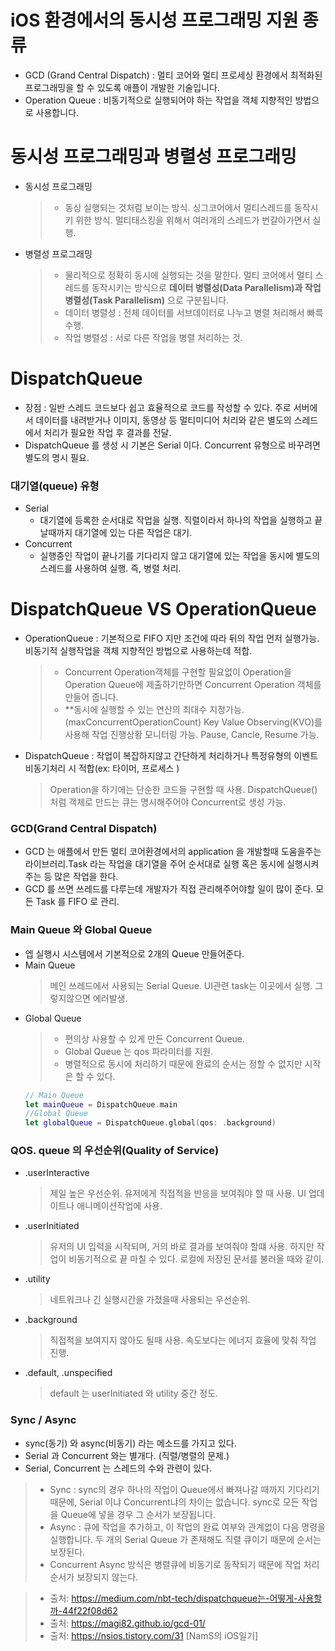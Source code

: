 # iOS 환경에서의 동시성 프로그래밍 지원 종류
- GCD (Grand Central Dispatch) : 멀티 코어와 멀티 프로세싱 환경에서 최적화된 프로그래밍을 할 수 있도록 애플이 개발한 기술입니다.
- Operation Queue : 비동기적으로 실행되어야 하는 작업을 객체 지향적인 방법으로 사용합니다.

# 동시성 프로그래밍과 병렬성 프로그래밍
- 동시성 프로그래밍
  >- 동싱 실행되는 것처럼 보이는 방식. 싱그코어에서 멀티스레드를 동작시키 위한 방식. 멀티태스킹을 위해서 여러개의 스레드가 번갈아가면서 실행.
- 병렬성 프로그래밍
  >- 물리적으로 정확히 동시에 실행되는 것을 말한다. 멀티 코어에서 멀티 스레드를 동작시키는 방식으로 **데이터 병렬성(Data Parallelism)과 작업 병렬성(Task Parallelism)** 으로 구분됩니다.
  >- 데이터 병렬성 : 전체 데이터를 서브데이터로 나누고 병렬 처리해서 빠륵 수행.
  >- 작업 병렬성 : 서로 다른 작업을 병렬 처리하는 것.

# DispatchQueue
- 장점 : 일반 스레드 코드보다 쉽고 효율적으로 코드를 작성할 수 있다. 주로 서버에서 데이터를 내려받거나 이미지, 동영상 등 멀티미디어 처리와 같은 별도의 스레드에서 처리가 필요한 작업 후 결과를 전달.
- DispatchQueue 를 생성 시 기본은 Serial 이다. Concurrent 유형으로 바꾸려면 별도의 명시 필요.

### 대기열(queue) 유형
  - Serial
    - 대기열에 등록한 순서대로 작업을 실행. 직렬이라서 하나의 작업을 실행하고 끝날때까지 대기열에 있는 다른 작업은 대기.
  - Concurrent
    - 실행중인 작업이 끝나기를 기다리지 않고 대기열에 있는 작업을 동시에 별도의 스레드를 사용하여 실행. 즉, 병렬 처리.
#
# DispatchQueue VS OperationQueue
- OperationQueue : 기본적으로 FIFO 지만 조건에 따라 뒤의 작업 먼저 실행가능. 비동기적 실행작업을 객체 지향적인 방법으로 사용하는데 적합.
  >- Concurrent Operation객체를 구현할 필요없이 Operation을 Operation Queue에 제출하기만하면 Concurrent Operation 객체를 만들어 줍니다.
  >- **동시에 실행할 수 있는 연산의 최대수 지정가능.(maxConcurrentOperationCount) Key Value Observing(KVO)를 사용해 작업 진행상황 모니터링 가능. Pause, Cancle, Resume 가능.
- DispatchQueue : 작업이 복잡하지않고 간단하게 처리하거나 특정유형의 이벤트 비동기처리 시 적합(ex: 타이머, 프로세스 )
  > Operation을 하기에는 단순한 코드들 구현할 때 사용. DispatchQueue() 처럼 객체로 만드는 큐는 명시해주어야 Concurrent로 생성 가능.
  
### GCD(Grand Central Dispatch)
- GCD 는 애플에서 만든 멀티 코어환경에서의 application 을 개발할때 도움을주는 라이브러리.Task 라는 작업을 대기열을 주어 순서대로 실행 혹은 동시에 실행시켜주는 등 많은 작업을 한다.
- GCD 를 쓰면 쓰레드를 다루는데 개발자가 직접 관리해주어야할 일이 많이 준다. 모든 Task 를 FIFO 로 관리.

### Main Queue 와 Global Queue
- 엡 실행시 시스템에서 기본적으로 2개의 Queue 만들어준다.
- Main Queue
  > 메인 쓰레드에서 사용되는 Serial Queue.
  > UI관련 task는 이곳에서 실행. 그렇지않으면 에러발생.
- Global Queue
  > - 편의상 사용할 수 있게 만든 Concurrent Queue.
  > - Global Queue 는 qos 파라미터를 지원.
  > - 병렬적으로 동시에 처리하기 때문에 완료의 순서는 정할 수 없지만 시작은 할 수 있다.
  ```swift
  // Main Queue
  let mainQueue = DispatchQueue.main
  //Global Queue
  let globalQueue = DispatchQueue.global(qos: .background)
  ```

### QOS. queue 의 우선순위(Quality of Service)
- .userInteractive
  > 제일 높은 우선순위. 유저에게 직접적을 반응을 보여줘야 할 때 사용. UI 업데이트나 애니메이션작업에 사용.
- .userInitiated
  > 유저의 UI 입력을 시작되며, 거의 바로 결과를 보여줘야 할떄 사용. 하지만 작업이 비동기적으로 끝 마칠 수 있다. 로컬에 저장된 문서를 불러올 때와 같이.
- .utility
  > 네트워크나 긴 실행시간을 가졌을때 사용되는 우선순위. 
- .background
  > 직접적을 보여지지 않아도 될때 사용. 속도보다는 에너지 효율에 맞춰 작업 진행.
- .default, .unspecified
  > default 는 userInitiated 와 utility 중간 정도.
  
### Sync / Async
- sync(동기) 와 async(비동기) 라는 메소드를 가지고 있다.
- Serial 과 Concurrent 와는 별개다. (직렬/병렬의 문제.)
- Serial, Concurrent 는 스레드의 수와 관련이 있다.
>- Sync : sync의 경우 하나의 작업이 Queue에서 빠져나갈 때까지 기다리기 때문에, Serial 이냐 Concurrent냐의 차이는 없습니다. sync로 모든 작업을 Queue에 넣을 경우 그 순서가 보장됩니다.
>- Async : 큐에 작업을 추가하고, 이 작업의 완료 여부와 관계없이 다음 명령을 실행합니다. 두 개의 Serial Queue 가 존재해도 직렬 큐이기 때문에 순서는 보장된다.
>- Concurrent Async 방식은 병렬큐에 비동기로 동작되기 때문에 작업 처리 순서가 보장되지 않는다.
  
>- 출처: https://medium.com/nbt-tech/dispatchqueue는-어떻게-사용할까-44f22f08d62
>- 출처: https://magi82.github.io/gcd-01/
>- 출처: https://nsios.tistory.com/31 [NamS의 iOS일기]
